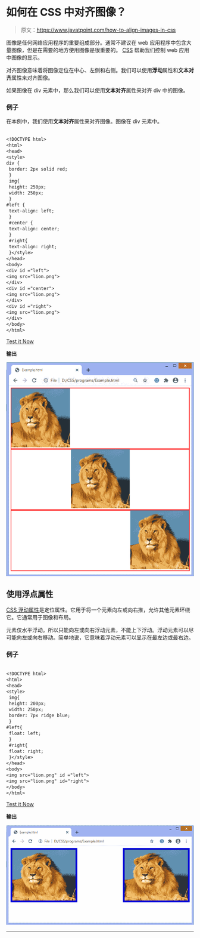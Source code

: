 # 如何在 CSS 中对齐图像？

> 原文：<https://www.javatpoint.com/how-to-align-images-in-css>

图像是任何网络应用程序的重要组成部分。通常不建议在 web 应用程序中包含大量图像，但是在需要的地方使用图像是很重要的。 [CSS](https://www.javatpoint.com/css-tutorial) 帮助我们控制 web 应用中图像的显示。

对齐图像意味着将图像定位在中心、左侧和右侧。我们可以使用**浮动**属性和**文本对齐**属性来对齐图像。

如果图像在 div 元素中，那么我们可以使用**文本对齐**属性来对齐 div 中的图像。

### 例子

在本例中，我们使用**文本对齐**属性来对齐图像。图像在 div 元素中。

```

<!DOCTYPE html>  
<html>  
<head>  
<style>  
div {  
 border: 2px solid red;
 }
 img{
 height: 250px;
 width: 250px;
 }
#left {  
 text-align: left;
 }
 #center {  
 text-align: center;
 }
 #right{  
 text-align: right;
 }</style>  
</head>  
<body> 
<div id ="left">
<img src="lion.png">
</div> 
<div id ="center">
<img src="lion.png">
</div>
<div id ="right">
<img src="lion.png">
</div>
</body>  
</html>    

```

[Test it Now](https://www.javatpoint.com/oprweb/test.jsp?filename=how-to-align-images-in-css1)

**输出**

![How to align images in CSS](img/6898f74f508028767fa392de08be7124.png)

## 使用浮点属性

[CSS 浮动属性](https://www.javatpoint.com/css-float)是定位属性。它用于将一个元素向左或向右推，允许其他元素环绕它。它通常用于图像和布局。

元素仅水平浮动。所以只能向左或向右浮动元素，不能上下浮动。浮动元素可以尽可能向左或向右移动。简单地说，它意味着浮动元素可以显示在最左边或最右边。

### 例子

```

<!DOCTYPE html>  
<html>  
<head>  
<style>  
 img{
 height: 200px;
 width: 250px;
 border: 7px ridge blue;
 }
#left{  
 float: left;
 }
 #right{  
 float: right;
 }</style>  
</head>  
<body>
<img src="lion.png" id ="left">
<img src="lion.png" id="right">
</body>  
</html>    

```

[Test it Now](https://www.javatpoint.com/oprweb/test.jsp?filename=how-to-align-images-in-css2)

**输出**

![How to align images in CSS](img/87d19c045e91ab816ff662f506f00b59.png)

* * *